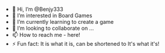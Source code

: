 - 👋 Hi, I’m @Benjy333
- 👀 I’m interested in Board Games
- 🌱 I’m currently learning to create a game
- 💞️ I’m looking to collaborate on ...
- 📫 How to reach me - here!
- ⚡ Fun fact: It is what it is, can be shortened to It's what it's!

<!---
Benjy333/Benjy333 is a ✨ special ✨ repository because its `README.md` (this file) appears on your GitHub profile.
You can click the Preview link to take a look at your changes.
--->

